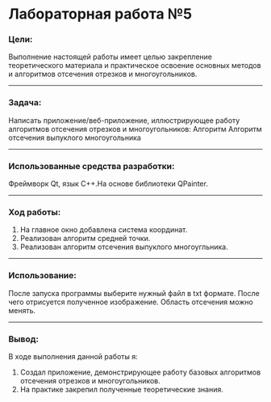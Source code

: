 # Лабораторная работа №5

### Цели:

Выполнение настоящей работы имеет целью закрепление теоретического материала и
практическое освоение основных методов и алгоритмов отсечения отрезков и
многоугольников.

---

### Задача:

Написать приложение/веб-приложение, иллюстрирующее работу алгоритмов
отсечения отрезков и многоугольников:
Алгоритм
Алгоритм отсечения выпуклого многоугольника

---

### Использованные средства разработки:

Фреймворк Qt, язык С++.На основе библиотеки QPainter.

---

### Ход работы:

1. На главное окно добавлена система координат.
2. Реализован алгоритм средней точки.
3. Реализован алгоритм отсечения выпуклого многоугльника.

---

### Использование:

После запуска программы выберите нужный файл в txt формате.
После чего отрисуется полученное изображение.
Область отсечения можно менять.

---

### Вывод:

В ходе выполнения данной работы я:

1. Создал приложение, демонстрирующее работу базовых алгоритмов отсечения отрезков и многоугольников.
2. На практике закрепил полученные теоретические знания.
